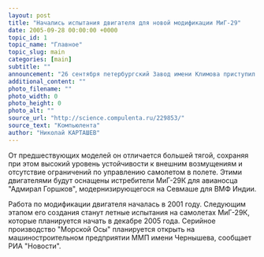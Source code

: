```yaml
---
layout: post
title: "Начались испытания двигателя для новой модификации МиГ-29"
date: 2005-09-28 00:00:00 +0000
topic_id: 1
topic_name: "Главное"
topic_slug: main
categories: [main]
subtitle: ""
announcement: "26 сентября петербургский Завод имени Климова приступил к испытаниям нового авиационного реактивного двигателя. Новое изделие является модернизацией двигателя самолетов МиГ-29 - РД-33, который получил название \"Морская Оса\"."
additional_content: ""
photo_filename: ""
photo_width: 0
photo_height: 0
photo_alt: ""
source_url: "http://science.compulenta.ru/229853/"
source_text: "Компьюлента"
author: "Николай КАРТАШЕВ"
---
```

От предшествующих моделей он отличается большей тягой, сохраняя при этом высокий уровень устойчивости к внешним возмущениям и отсутствие ограничений по управлению самолетом в полете. Этими двигателями будут оснащены истребители МиГ-29К для авианосца "Адмирал Горшков", модернизирующегося на Севмаше для ВМФ Индии.

Работа по модификации двигателя началась в 2001 году. Следующим этапом его создания станут летные испытания на самолетах МиГ-29К, которые планируется начать в декабре 2005 года. Серийное производство "Морской Осы" планируется открыть на машиностроительном предприятии ММП имени Чернышева, сообщает РИА "Новости".
